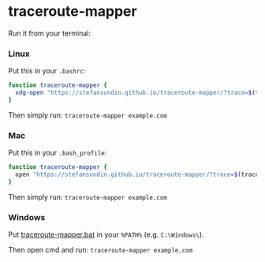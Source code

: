 # traceroute-mapper

Run it from your terminal:

### Linux

Put this in your `.bashrc`:

```bash
function traceroute-mapper {
  xdg-open "https://stefansundin.github.io/traceroute-mapper/?trace=$(traceroute -q1 $* | sed ':a;N;$!ba;s/\n/%0A/g')"
}
```

Then simply run: `traceroute-mapper example.com`


### Mac

Put this in your `.bash_profile`:

```bash
function traceroute-mapper {
  open "https://stefansundin.github.io/traceroute-mapper/?trace=$(traceroute -q1 $*)"
}
```

Then simply run: `traceroute-mapper example.com`


### Windows

Put [traceroute-mapper.bat](https://stefansundin.github.io/traceroute-mapper/traceroute-mapper.bat) in your `%PATH%` (e.g. `C:\Windows\`).

Then open cmd and run: `traceroute-mapper example.com`
